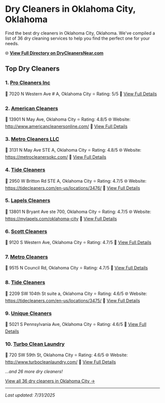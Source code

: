# Dry Cleaners in Oklahoma City, Oklahoma

Find the best dry cleaners in Oklahoma City, Oklahoma. We've compiled a list of 36 dry cleaning services to help you find the perfect one for your needs.

🌐 **[View Full Directory on DryCleanersNear.com](https://drycleanersnear.com/city/US/Oklahoma/Oklahoma%20City)**

## Top Dry Cleaners

### 1. [Pro Cleaners Inc](https://drycleanersnear.com/dryCleaner/687d9faf7c4eddf67e47ee58/pro-cleaners-inc)
📍 7020 N Western Ave # A, Oklahoma City
⭐ Rating: 5/5
🔗 [View Full Details](https://drycleanersnear.com/dryCleaner/687d9faf7c4eddf67e47ee58/pro-cleaners-inc)

### 2. [American Cleaners](https://drycleanersnear.com/dryCleaner/687d9f3c7c4eddf67e47ea8a/american-cleaners)
📍 13901 N May Ave, Oklahoma City
⭐ Rating: 4.8/5
🌐 Website: http://www.americancleanersonline.com/
🔗 [View Full Details](https://drycleanersnear.com/dryCleaner/687d9f3c7c4eddf67e47ea8a/american-cleaners)

### 3. [Metro Cleaners LLC](https://drycleanersnear.com/dryCleaner/687d9fca7c4eddf67e47ef3a/metro-cleaners-llc)
📍 3131 N May Ave STE A, Oklahoma City
⭐ Rating: 4.8/5
🌐 Website: https://metrocleanersokc.com/
🔗 [View Full Details](https://drycleanersnear.com/dryCleaner/687d9fca7c4eddf67e47ef3a/metro-cleaners-llc)

### 4. [Tide Cleaners](https://drycleanersnear.com/dryCleaner/687d9f367c4eddf67e47e9d2/tide-cleaners)
📍 2950 W Britton Rd STE A, Oklahoma City
⭐ Rating: 4.7/5
🌐 Website: https://tidecleaners.com/en-us/locations/3476/
🔗 [View Full Details](https://drycleanersnear.com/dryCleaner/687d9f367c4eddf67e47e9d2/tide-cleaners)

### 5. [Lapels Cleaners](https://drycleanersnear.com/dryCleaner/687d9f3e7c4eddf67e47eaa8/lapels-cleaners)
📍 13801 N Bryant Ave ste 700, Oklahoma City
⭐ Rating: 4.7/5
🌐 Website: https://mylapels.com/oklahoma-city
🔗 [View Full Details](https://drycleanersnear.com/dryCleaner/687d9f3e7c4eddf67e47eaa8/lapels-cleaners)

### 6. [Scott Cleaners](https://drycleanersnear.com/dryCleaner/687d9f3f7c4eddf67e47eac8/scott-cleaners)
📍 9120 S Western Ave, Oklahoma City
⭐ Rating: 4.7/5
🔗 [View Full Details](https://drycleanersnear.com/dryCleaner/687d9f3f7c4eddf67e47eac8/scott-cleaners)

### 7. [Metro Cleaners](https://drycleanersnear.com/dryCleaner/687d9f927c4eddf67e47ed7f/metro-cleaners)
📍 9515 N Council Rd, Oklahoma City
⭐ Rating: 4.7/5
🔗 [View Full Details](https://drycleanersnear.com/dryCleaner/687d9f927c4eddf67e47ed7f/metro-cleaners)

### 8. [Tide Cleaners](https://drycleanersnear.com/dryCleaner/687d9f2f7c4eddf67e47e8d1/tide-cleaners)
📍 2209 SW 104th St suite a, Oklahoma City
⭐ Rating: 4.6/5
🌐 Website: https://tidecleaners.com/en-us/locations/3475/
🔗 [View Full Details](https://drycleanersnear.com/dryCleaner/687d9f2f7c4eddf67e47e8d1/tide-cleaners)

### 9. [Unique Cleaners](https://drycleanersnear.com/dryCleaner/687d9f3b7c4eddf67e47ea77/unique-cleaners)
📍 5021 S Pennsylvania Ave, Oklahoma City
⭐ Rating: 4.6/5
🔗 [View Full Details](https://drycleanersnear.com/dryCleaner/687d9f3b7c4eddf67e47ea77/unique-cleaners)

### 10. [Turbo Clean Laundry](https://drycleanersnear.com/dryCleaner/687d9f667c4eddf67e47ec03/turbo-clean-laundry)
📍 720 SW 59th St, Oklahoma City
⭐ Rating: 4.6/5
🌐 Website: http://www.turbocleanlaundry.com/
🔗 [View Full Details](https://drycleanersnear.com/dryCleaner/687d9f667c4eddf67e47ec03/turbo-clean-laundry)


*...and 26 more dry cleaners!*

[View all 36 dry cleaners in Oklahoma City →](https://drycleanersnear.com/city/US/Oklahoma/Oklahoma%20City)

---

*Last updated: 7/31/2025*
